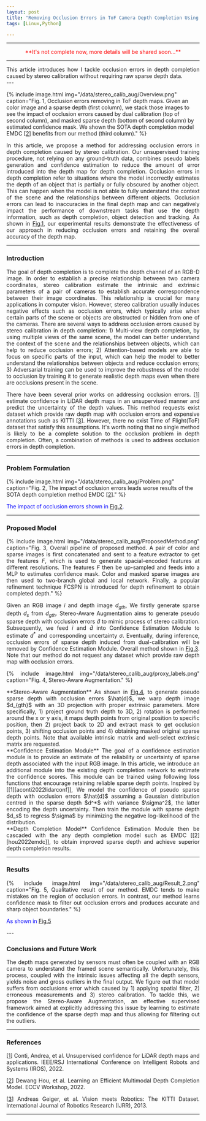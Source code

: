 ```yaml
---
layout: post
title: "Removing Occlusion Errors in ToF Camera Depth Completion Using Stereo-Aware Augmentation"
tags: [Linux,Python]

---
```

<script type="text/x-mathjax-config">
MathJax.Hub.Config({
  tex2jax: {inlineMath: [['$','$'], ['\\(','\\)']]}
});
</script>
<script type="text/javascript" async
  src="https://cdnjs.cloudflare.com/ajax/libs/mathjax/2.7.1/MathJax.js?config=TeX-AMS_HTML">
</script>
<ul id="toc"></ul>

---

<div id="" style="text-align: center;" markdown="1">
<p style="color:Red">
**It's not complete now, more details will be shared soon...**
</p>
</div>

---

<div id="" style="text-align: justify;" markdown="1">
This article introduces how I tackle occlusion errors in depth completion caused by stereo calibration without requiring raw sparse depth data.
</div>
---

<a id="fig1"></a>
{% include image.html
   img="/data/stereo_calib_aug/Overview.png"
   caption="Fig. 1, Occlusion errors removing in ToF depth maps. Given an color image and a sparse depth (first column), 
   we stack those images to see the impact of occlusion errors caused by dual calibration (top of second column), 
   and masked sparse depth (bottom of second column) by estimated confidence mask. We shown the SOTA depth completion model 
   EMDC [[2][hou2022emdc]] benefits from our method (third column)."
%}


<div id="" style="text-align: justify;" markdown="1">
In this article, we propose a method for addressing occlusion errors in depth completion caused by stereo calibration. 
Our unsupervised training procedure, not relying on any ground-truth data, combines pseudo labels generation and confidence estimation to 
reduce the amount of error introduced into the depth map for depth completion. Occlusion errors in depth completion refer to situations 
where the model incorrectly estimates the depth of an object that is partially or fully obscured by another object. This can happen 
when the model is not able to fully understand the context of the scene and the relationships between different objects. 
Occlusion errors can lead to inaccuracies in the final depth map and can negatively impact the performance of downstream tasks that 
use the depth information, such as depth completion, object detection and tracking. As shown in <a href="#fig1">Fig.1</a>, our experimental 
results demonstrate the effectiveness of our approach in reducing occlusion errors and retaining the overall accuracy of the depth map.
</div>

---

### Introduction

<div id="" style="text-align: justify;" markdown="1">

The goal of depth completion is to complete the depth channel of an RGB-D image. In order to establish a precise relationship between two camera coordinates, 
stereo calibration estimate the intrinsic and extrinsic parameters of a pair of cameras to establish accurate correspondence between their image coordinates. 
This relationship is crucial for many applications in computer vision. However, stereo calibration usually induces negative effects such as occlusion errors, 
which typically arise when certain parts of the scene or objects are obstructed or hidden from one of the cameras. There are several ways to address occlusion 
errors caused by stereo calibration in depth completion: 1) Multi-view depth completion, by using multiple views of the same scene, the model can better 
understand the context of the scene and the relationships between objects, which can help to reduce occlusion errors; 2) Attention-based models are able 
to focus on specific parts of the input, which can help the model to better understand the relationships between objects and reduce occlusion errors; 
3) Adversarial training can be used to improve the robustness of the model to occlusion by training it to generate realistic depth maps even when there are 
occlusions present in the scene.

There have been several prior works on addressing occlusion errors. [[1][aconti2022lidarconf]] estimate confidence in LiDAR depth maps in an unsupervised manner 
and predict the uncertainty of the depth values. This method requests exist dataset which provide raw depth map with occlusion errors and expensive annotations 
such as KITTI [[3][Geiger2013IJRR]]. However, there no exist Time of Flight(ToF) dataset that satisfy this assumptions. It's worth noting that no single method 
is likely to be a complete solution to the occlusion problem in depth completion. Often, a combination of methods is used to address occlusion errors in depth completion. 
 

</div>

---

### Problem Formulation

<a id="fig2"></a>
{% include image.html
   img="/data/stereo_calib_aug/Problem.png"
   caption="Fig. 2, The impact of occlusion errors leads worse results of the SOTA depth completion method EMDC [[2][hou2022emdc]]."
%}

<p style="color:blue">
	The impact of occlusion errors shown in <a href="#fig2">Fig.2</a>.
</p>

---

### Proposed Model

<div id="" style="text-align: justify;" markdown="1">

<a id="fig3"></a>
{% include image.html
   img="/data/stereo_calib_aug/ProposedMethod.png"
   caption="Fig. 3, Overall pipeline of proposed method. A pair of color and sparse images is first concatenated and sent to a feature extractor to 
   get the features $F$, which is used to generate spacial-encoded features at different resolutions. The features $F$ then be up-sampled and 
   feeds into a MLP to estimates confidence mask. Color and masked sparse images are then used to two-branch global and local network. 
   Finally, a popular refinement technique FCSPN is introduced for depth refinement to obtain completed depth."
%}


Given an RGB image $i$ and depth image $d_{gth}$, We firstly generate sparse depth $d_s$ from $d_{gth}$. 
Stereo-Aware Augmentation aims to generate pseudo sparse depth with occlusion errors $\hat{d}$ to mimic process of stereo calibration. 
Subsequently, we feed $i$ and $\hat{d}$ into Confidence Estimation Module to estimate $d^{*}$ and corresponding uncertainty $\sigma$. 
Eventually, during inference, occlusion errors of sparse depth induced from dual-calibration will be removed by Confidence Estimation Module. 
Overall method shown in <a href="#fig3">Fig.3</a>. Note that our method do not request any dataset which provide raw depth map with occlusion errors.

<a id="fig4"></a>
{% include image.html
   img="/data/stereo_calib_aug/proxy_labels.png"
   caption="Fig. 4, Stereo-Aware Augmentation."
%}


<div id="" style="text-align: justify;" markdown="1">
**Stereo-Aware Augmentation** 
As shown in <a href="#fig4">Fig.4</a>, to generate pseudo sparse depth with occlusion errors $\hat{d}$, we warp depth image $d_{gth}$ with an 3D projection with proper extrinsic parameters. 
More specifically, 1) project ground truth depth to 3D, 2) rotation is performed around the x or y axis, it maps depth points from original position to 
specific position, then 2) project back to 2D and extract mask to get occlusion points, 3) shifting occlusion points and 4) obtaining masked original 
sparse depth points. Note that available intrinsic matrix and well-select extrinsic matrix are requested.
</div>

<div id="" style="text-align: justify;" markdown="1">
**Confidence Estimation Module** 
The goal of a confidence estimation module is to provide an estimate of the reliability or uncertainty of sparse depth associated with the input RGB image. 
In this article, we introduce an additional module into the existing depth completion network to estimate the confidence scores. 
This module can be trained using following loss functions that encourage retaining reliable sparse depth points.
Inspired by [[1][aconti2022lidarconf]], We model the confidence of pseudo sparse depth with occlusion errors $\hat{d}$ assuming a 
Gaussian distribution centred in the sparse depth $d^*$ with variance $\sigma^2$, the latter encoding the depth uncertainty. 
Then train the module with sparse depth $d_s$ to regress $\sigma$ by minimizing the negative log-likelihood of the distribution.
</div>

<div id="" style="text-align: justify;" markdown="1">
**Depth Completion Model** 
Confidence Estimation Module then be cascaded with the any depth completion model such as EMDC [[2][hou2022emdc]], 
to obtain improved sparse depth and achieve superior depth completion results.

</div>


---

### Results

<a id="fig5"></a>
{% include image.html
   img="/data/stereo_calib_aug/Result_2.png"
   caption="Fig. 5, Qualitative result of our method. EMDC tends to make mistakes on the region of occlusion errors. 
   In contrast, our method learns confidence mask to filter out occlusion errors and produces accurate and sharp object boundaries."
%}

<p style="color:blue">
	As shown in <a href="#fig5">Fig.5</a>
</p>
---

### Conclusions and Future Work
The depth maps generated by sensors must often be coupled with an RGB camera to understand the framed scene semantically. 
Unfortunately, this process, coupled with the intrinsic issues affecting all the depth sensors, yields noise and gross outliers in the final output. 
We figure out that model suffers from occlusions error which caused by 1) applying spatial filter, 2) erroneous measurements and 3) stereo calibration. 
To tackle this, we propose the Stereo-Aware Augmentation, an effective supervised framework aimed at explicitly addressing this issue 
by learning to estimate the confidence of the sparse depth map and thus allowing for filtering out the outliers.

---

### References

[[1][aconti2022lidarconf]]
Conti, Andrea, et al. Unsupervised confidence for LiDAR depth maps and applications.
IEEE/RSJ International Conference on Intelligent Robots and Systems (IROS), 2022.


[[2][hou2022emdc]] 
Dewang Hou, et al. Learning an Efficient Multimodal Depth Completion Model.
ECCV Workshop, 2022.


[[3][Geiger2013IJRR]] 
Andreas Geiger, et al. Vision meets Robotics: The KITTI Dataset.
International Journal of Robotics Research (IJRR), 2013.


---

[github]: https://github.com/Lilyo

[aconti2022lidarconf]: https://arxiv.org/abs/2210.03118
[hou2022emdc]:https://arxiv.org/abs/2208.10771
[Geiger2013IJRR]: https://www.cvlibs.net/datasets/kitti/
